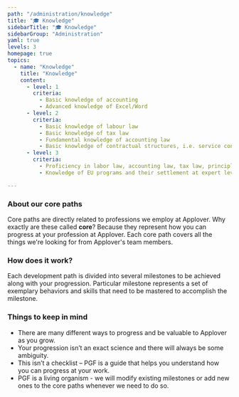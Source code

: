 ```yaml
---
path: "/administration/knowledge"
title: "🎓 Knowledge"
sidebarTitle: "🎓 Knowledge"
sidebarGroup: "Administration"
yaml: true
levels: 3
homepage: true
topics:
  - name: "Knowledge"
    title: "Knowledge"
    content:
      - level: 1
        criteria:
          - Basic knowledge of accounting 
          - Advanced knowledge of Excel/Word
      - level: 2
        criteria:
          - Basic knowledge of labour law 
          - Basic knowledge of tax law
          - Fundamental knowledge of accounting law
          - Basic knowledge of contractual structures, i.e. service contract, contract of employment, co-operation agreements
      - level: 3
        criteria:
          - Proficiency in labor law, accounting law, tax law, principles of concluding contracts and the construction of civil-law contracts
          - Knowledge of EU programs and their settlement at expert level

---
```

### About our core paths
Core paths are directly related to professions we employ at Applover. Why exactly are these called **core**? Because they represent how you can progress at your profession at Applover. Each core path covers all the things we're looking for from Applover's team members.

### How does it work?
Each development path is divided into several milestones to be achieved along with your progression. Particular milestone represents a set of exemplary behaviors and skills that need to be mastered to accomplish the milestone.

### Things to keep in mind
- There are many different ways to progress and be valuable to Applover as you grow.
- Your progression isn’t an exact science and there will always be some ambiguity.
- This isn’t a checklist – PGF is a guide that helps you understand how you can progress at your work.
- PGF is a living organism - we will modify existing milestones or add new ones to the core paths whenever we need to do so.
